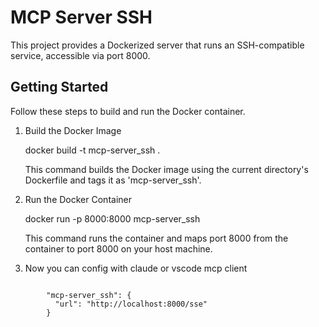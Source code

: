 MCP Server SSH
==============

This project provides a Dockerized server that runs an SSH-compatible service, accessible via port 8000.

Getting Started
---------------

Follow these steps to build and run the Docker container.

1. Build the Docker Image

    docker build -t mcp-server_ssh .

    This command builds the Docker image using the current directory's Dockerfile and tags it as 'mcp-server_ssh'.

2. Run the Docker Container

    docker run -p 8000:8000 mcp-server_ssh

    This command runs the container and maps port 8000 from the container to port 8000 on your host machine.
3. Now you can config with claude or vscode mcp client 
```

        "mcp-server_ssh": {
          "url": "http://localhost:8000/sse"
        }
```